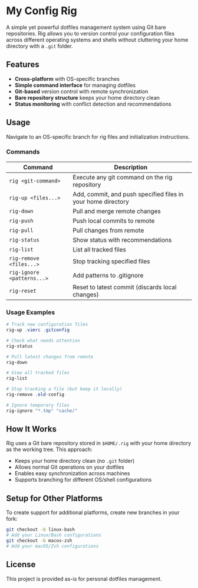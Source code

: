 # My Config Rig

A simple yet powerful dotfiles management system using Git bare repositories. Rig allows you to version control your configuration files across different operating systems and shells without cluttering your home directory with a `.git` folder.

## Features

- **Cross-platform** with OS-specific branches
- **Simple command interface** for managing dotfiles
- **Git-based** version control with remote synchronization
- **Bare repository structure** keeps your home directory clean
- **Status monitoring** with conflict detection and recommendations

## Usage

Navigate to an OS-specific branch for rig files and initialization instructions. 

### Commands

| Command | Description |
|---------|-------------|
| `rig <git-command>` | Execute any git command on the rig repository |
| `rig-up <files...>` | Add, commit, and push specified files in your home directory|
| `rig-down` | Pull and merge remote changes |
| `rig-push` | Push local commits to remote |
| `rig-pull` | Pull changes from remote |
| `rig-status` | Show status with recommendations |
| `rig-list` | List all tracked files |
| `rig-remove <files...>` | Stop tracking specified files |
| `rig-ignore <patterns...>` | Add patterns to .gitignore |
| `rig-reset` | Reset to latest commit (discards local changes) |

### Usage Examples

```powershell
# Track new configuration files
rig-up .vimrc .gitconfig

# Check what needs attention
rig-status

# Pull latest changes from remote
rig-down

# View all tracked files
rig-list

# Stop tracking a file (but keep it locally)
rig-remove .old-config

# Ignore temporary files
rig-ignore "*.tmp" "cache/"
```

## How It Works

Rig uses a Git bare repository stored in `$HOME/.rig` with your home directory as the working tree. This approach:

- Keeps your home directory clean (no `.git` folder)
- Allows normal Git operations on your dotfiles
- Enables easy synchronization across machines
- Supports branching for different OS/shell configurations

## Setup for Other Platforms

To create support for additional platforms, create new branches in your fork:

```bash
git checkout -b linux-bash
# Add your Linux/Bash configurations
git checkout -b macos-zsh  
# Add your macOS/Zsh configurations
```

## License

This project is provided as-is for personal dotfiles management.